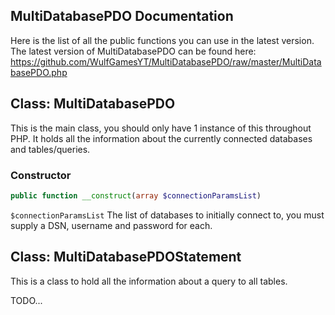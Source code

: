 ## MultiDatabasePDO Documentation
Here is the list of all the public functions you can use in the latest version. The latest version of MultiDatabasePDO can be found here: https://github.com/WulfGamesYT/MultiDatabasePDO/raw/master/MultiDatabasePDO.php

## Class: MultiDatabasePDO
This is the main class, you should only have 1 instance of this throughout PHP. It holds all the information about the currently connected databases and tables/queries.

### Constructor
```php
public function __construct(array $connectionParamsList)
```
`$connectionParamsList` The list of databases to initially connect to, you must supply a DSN, username and password for each.

## Class: MultiDatabasePDOStatement
This is a class to hold all the information about a query to all tables.

TODO...
